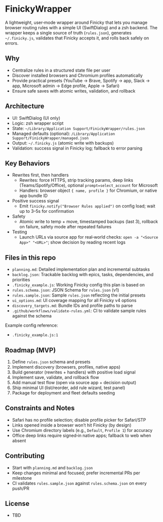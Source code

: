 # FinickyWrapper

A lightweight, user‑mode wrapper around Finicky that lets you manage browser routing rules with a simple UI (SwiftDialog) and a zsh backend. The wrapper keeps a single source of truth (`rules.json`), generates `~/.finicky.js`, validates that Finicky accepts it, and rolls back safely on errors.

## Why
- Centralize rules in a structured state file per user
- Discover installed browsers and Chromium profiles automatically
- Provide practical presets (YouTube → Brave, Spotify → app, Slack → app, Microsoft admin → Edge profile, Apple → Safari)
- Ensure safe saves with atomic writes, validation, and rollback

## Architecture
- UI: SwiftDialog (UI only)
- Logic: zsh wrapper script
- State: `~/Library/Application Support/FinickyWrapper/rules.json`
- Managed defaults (optional): `/Library/Application Support/FinickyWrapper/managed.json`
- Output: `~/.finicky.js` (atomic write with backups)
- Validation: success signal in Finicky log; fallback to error parsing

## Key Behaviors
- Rewrites first, then handlers
  - Rewrites: force HTTPS, strip tracking params, deep links (Teams/Spotify/Office), optional `prompt=select_account` for Microsoft
  - Handlers: browser object `{ name, profile }` for Chromium, or native app bundle ID
- Positive success signal
  - Emit `finicky.notify("Browser Rules applied")` on config load; wait up to 3–5s for confirmation
- Safety
  - Atomic write to temp + move, timestamped backups (last 3), rollback on failure, safety mode after repeated failures
- Testing
  - Launch URLs via source app for real‑world checks: `open -a "<Source App>" "<URL>"`; show decision by reading recent logs

## Files in this repo
- `planning.md`: Detailed implementation plan and incremental subtasks
- `backlog.json`: Trackable backlog with epics, tasks, dependencies, and priorities
- `.finicky_example.js`: Working Finicky config this plan is based on
 - `rules.schema.json`: JSON Schema for `rules.json` (v1)
 - `rules.sample.json`: Sample `rules.json` reflecting the initial presets
 - `ui_options.md`: UI coverage mapping for all Finicky v4 options
 - `discovery_targets.md`: Bundle IDs and profile paths to parse
 - `.github/workflows/validate-rules.yml`: CI to validate sample rules against the schema

Example config reference:
- `.finicky_example.js:1`

## Roadmap (MVP)
1. Define `rules.json` schema and presets
2. Implement discovery (browsers, profiles, native apps)
3. Build generator (rewrites + handlers) with positive load signal
4. Implement save, validate, and rollback flow
5. Add manual test flow (open via source app + decision output)
6. Ship minimal UI (list/reorder, add rule wizard, test panel)
7. Package for deployment and fleet defaults seeding

## Constraints and Notes
- Safari has no profile selection; disable profile picker for Safari/STP
- Links opened inside a browser won’t hit Finicky (by design)
- Use Chromium directory labels (e.g., `Default`, `Profile 1`) for accuracy
- Office deep links require signed‑in native apps; fallback to web when absent

## Contributing
- Start with `planning.md` and `backlog.json`
- Keep changes minimal and focused; prefer incremental PRs per milestone
 - CI validates `rules.sample.json` against `rules.schema.json` on every push/PR

## License
- TBD
